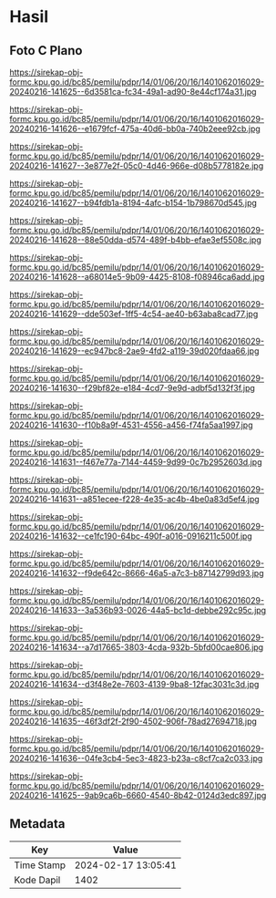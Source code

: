 # Hasil

## Foto C Plano

https://sirekap-obj-formc.kpu.go.id/bc85/pemilu/pdpr/14/01/06/20/16/1401062016029-20240216-141625--6d3581ca-fc34-49a1-ad90-8e44cf174a31.jpg

https://sirekap-obj-formc.kpu.go.id/bc85/pemilu/pdpr/14/01/06/20/16/1401062016029-20240216-141626--e1679fcf-475a-40d6-bb0a-740b2eee92cb.jpg

https://sirekap-obj-formc.kpu.go.id/bc85/pemilu/pdpr/14/01/06/20/16/1401062016029-20240216-141627--3e877e2f-05c0-4d46-966e-d08b5778182e.jpg

https://sirekap-obj-formc.kpu.go.id/bc85/pemilu/pdpr/14/01/06/20/16/1401062016029-20240216-141627--b94fdb1a-8194-4afc-b154-1b798670d545.jpg

https://sirekap-obj-formc.kpu.go.id/bc85/pemilu/pdpr/14/01/06/20/16/1401062016029-20240216-141628--88e50dda-d574-489f-b4bb-efae3ef5508c.jpg

https://sirekap-obj-formc.kpu.go.id/bc85/pemilu/pdpr/14/01/06/20/16/1401062016029-20240216-141628--a68014e5-9b09-4425-8108-f08946ca6add.jpg

https://sirekap-obj-formc.kpu.go.id/bc85/pemilu/pdpr/14/01/06/20/16/1401062016029-20240216-141629--dde503ef-1ff5-4c54-ae40-b63aba8cad77.jpg

https://sirekap-obj-formc.kpu.go.id/bc85/pemilu/pdpr/14/01/06/20/16/1401062016029-20240216-141629--ec947bc8-2ae9-4fd2-a119-39d020fdaa66.jpg

https://sirekap-obj-formc.kpu.go.id/bc85/pemilu/pdpr/14/01/06/20/16/1401062016029-20240216-141630--f29bf82e-e184-4cd7-9e9d-adbf5d132f3f.jpg

https://sirekap-obj-formc.kpu.go.id/bc85/pemilu/pdpr/14/01/06/20/16/1401062016029-20240216-141630--f10b8a9f-4531-4556-a456-f74fa5aa1997.jpg

https://sirekap-obj-formc.kpu.go.id/bc85/pemilu/pdpr/14/01/06/20/16/1401062016029-20240216-141631--f467e77a-7144-4459-9d99-0c7b2952603d.jpg

https://sirekap-obj-formc.kpu.go.id/bc85/pemilu/pdpr/14/01/06/20/16/1401062016029-20240216-141631--a851ecee-f228-4e35-ac4b-4be0a83d5ef4.jpg

https://sirekap-obj-formc.kpu.go.id/bc85/pemilu/pdpr/14/01/06/20/16/1401062016029-20240216-141632--ce1fc190-64bc-490f-a016-0916211c500f.jpg

https://sirekap-obj-formc.kpu.go.id/bc85/pemilu/pdpr/14/01/06/20/16/1401062016029-20240216-141632--f9de642c-8666-46a5-a7c3-b87142799d93.jpg

https://sirekap-obj-formc.kpu.go.id/bc85/pemilu/pdpr/14/01/06/20/16/1401062016029-20240216-141633--3a536b93-0026-44a5-bc1d-debbe292c95c.jpg

https://sirekap-obj-formc.kpu.go.id/bc85/pemilu/pdpr/14/01/06/20/16/1401062016029-20240216-141634--a7d17665-3803-4cda-932b-5bfd00cae806.jpg

https://sirekap-obj-formc.kpu.go.id/bc85/pemilu/pdpr/14/01/06/20/16/1401062016029-20240216-141634--d3f48e2e-7603-4139-9ba8-12fac3031c3d.jpg

https://sirekap-obj-formc.kpu.go.id/bc85/pemilu/pdpr/14/01/06/20/16/1401062016029-20240216-141635--46f3df2f-2f90-4502-906f-78ad27694718.jpg

https://sirekap-obj-formc.kpu.go.id/bc85/pemilu/pdpr/14/01/06/20/16/1401062016029-20240216-141636--04fe3cb4-5ec3-4823-b23a-c8cf7ca2c033.jpg

https://sirekap-obj-formc.kpu.go.id/bc85/pemilu/pdpr/14/01/06/20/16/1401062016029-20240216-141625--9ab9ca6b-6660-4540-8b42-0124d3edc897.jpg


## Metadata

| Key        | Value               |
| ---------- | ------------------- |
| Time Stamp | 2024-02-17 13:05:41 |
| Kode Dapil | 1402                |



